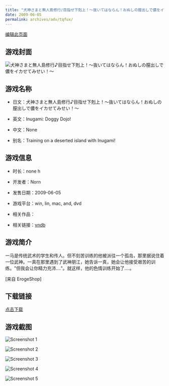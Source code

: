 ```yaml
---
title: "犬神さまと無人島修行♪目指せ下剋上！～抜いてはならん！おぬしの膣出しで儂をイカせてみせい！～"
date: 2009-06-05
permalink: archives/adv/tqfux/
---
```

[编辑此页面](https://github.com/ACG-3/ADV3-source/blob/main/source/_posts/%E7%8A%AC%E7%A5%9E%E3%81%95%E3%81%BE%E3%81%A8%E7%84%A1%E4%BA%BA%E5%B3%B6%E4%BF%AE%E8%A1%8C%E2%99%AA%E7%9B%AE%E6%8C%87%E3%81%9B%E4%B8%8B%E5%89%8B%E4%B8%8A%EF%BC%81%EF%BD%9E%E6%8A%9C%E3%81%84%E3%81%A6%E3%81%AF%E3%81%AA%E3%82%89%E3%82%93%EF%BC%81%E3%81%8A%E3%81%AC%E3%81%97%E3%81%AE%E8%86%A3%E5%87%BA%E3%81%97%E3%81%A7%E5%84%82%E3%82%92%E3%82%A4%E3%82%AB%E3%81%9B%E3%81%A6%E3%81%BF%E3%81%9B%E3%81%84%EF%BC%81%EF%BD%9E.md)

## 游戏封面

![犬神さまと無人島修行♪目指せ下剋上！～抜いてはならん！おぬしの膣出しで儂をイカせてみせい！～](https://pan.timero.xyz/d/onedrive/img_lib_001/%E7%8A%AC%E7%A5%9E%E3%81%95%E3%81%BE%E3%81%A8%E7%84%A1%E4%BA%BA%E5%B3%B6%E4%BF%AE%E8%A1%8C%E2%99%AA%E7%9B%AE%E6%8C%87%E3%81%9B%E4%B8%8B%E5%89%8B%E4%B8%8A%EF%BC%81%EF%BD%9E%E6%8A%9C%E3%81%84%E3%81%A6%E3%81%AF%E3%81%AA%E3%82%89%E3%82%93%EF%BC%81%E3%81%8A%E3%81%AC%E3%81%97%E3%81%AE%E8%86%A3%E5%87%BA%E3%81%97%E3%81%A7%E5%84%82%E3%82%92%E3%82%A4%E3%82%AB%E3%81%9B%E3%81%A6%E3%81%BF%E3%81%9B%E3%81%84%EF%BC%81%EF%BD%9E_cover.avif)


## 游戏名称

- 日文：犬神さまと無人島修行♪目指せ下剋上！～抜いてはならん！おぬしの膣出しで儂をイカせてみせい！～
- 英文：Inugami: Doggy Dojo!
- 中文：None

- 别名：Training on a deserted island with Inugami!


## 游戏信息

- 时长：none h
- 开发者：Norn
- 发售日期：2009-06-05
- 游戏平台：win, lin, mac, and, dvd
- 相关作品：

- 相关链接：[vndb](https://vndb.org/v1993)


## 游戏简介

一马是传统武术的学生和传人。但不刻苦训练的他被派往一个孤岛，那里据说住着一位武神。一真在那里遇到了武神朋江，她告诉一真，她会让他接受艰苦的训练。"但我会让你精力充沛...."。就这样，他的色情训练开始了....。

[来自 ErogeShop]


## 下载链接

[点击下载](https://pan.timero.xyz/onedrive/adv_lib_001/%E7%8A%AC%E7%A5%9E%E3%81%95%E3%81%BE%E3%81%A8%E7%84%A1%E4%BA%BA%E5%B3%B6%E4%BF%AE%E8%A1%8C%E2%99%AA%E7%9B%AE%E6%8C%87%E3%81%9B%E4%B8%8B%E5%89%8B%E4%B8%8A%EF%BC%81%EF%BD%9E%E6%8A%9C%E3%81%84%E3%81%A6%E3%81%AF%E3%81%AA%E3%82%89%E3%82%93%EF%BC%81%E3%81%8A%E3%81%AC%E3%81%97%E3%81%AE%E8%86%A3%E5%87%BA%E3%81%97%E3%81%A7%E5%84%82%E3%82%92%E3%82%A4%E3%82%AB%E3%81%9B%E3%81%A6%E3%81%BF%E3%81%9B%E3%81%84%EF%BC%81%EF%BD%9E)


## 游戏截图


![Screenshot 1](https://pan.timero.xyz/d/onedrive/img_lib_001/%E7%8A%AC%E7%A5%9E%E3%81%95%E3%81%BE%E3%81%A8%E7%84%A1%E4%BA%BA%E5%B3%B6%E4%BF%AE%E8%A1%8C%E2%99%AA%E7%9B%AE%E6%8C%87%E3%81%9B%E4%B8%8B%E5%89%8B%E4%B8%8A%EF%BC%81%EF%BD%9E%E6%8A%9C%E3%81%84%E3%81%A6%E3%81%AF%E3%81%AA%E3%82%89%E3%82%93%EF%BC%81%E3%81%8A%E3%81%AC%E3%81%97%E3%81%AE%E8%86%A3%E5%87%BA%E3%81%97%E3%81%A7%E5%84%82%E3%82%92%E3%82%A4%E3%82%AB%E3%81%9B%E3%81%A6%E3%81%BF%E3%81%9B%E3%81%84%EF%BC%81%EF%BD%9E_Screenshot_1.avif)

![Screenshot 2](https://pan.timero.xyz/d/onedrive/img_lib_001/%E7%8A%AC%E7%A5%9E%E3%81%95%E3%81%BE%E3%81%A8%E7%84%A1%E4%BA%BA%E5%B3%B6%E4%BF%AE%E8%A1%8C%E2%99%AA%E7%9B%AE%E6%8C%87%E3%81%9B%E4%B8%8B%E5%89%8B%E4%B8%8A%EF%BC%81%EF%BD%9E%E6%8A%9C%E3%81%84%E3%81%A6%E3%81%AF%E3%81%AA%E3%82%89%E3%82%93%EF%BC%81%E3%81%8A%E3%81%AC%E3%81%97%E3%81%AE%E8%86%A3%E5%87%BA%E3%81%97%E3%81%A7%E5%84%82%E3%82%92%E3%82%A4%E3%82%AB%E3%81%9B%E3%81%A6%E3%81%BF%E3%81%9B%E3%81%84%EF%BC%81%EF%BD%9E_Screenshot_2.avif)

![Screenshot 3](https://pan.timero.xyz/d/onedrive/img_lib_001/%E7%8A%AC%E7%A5%9E%E3%81%95%E3%81%BE%E3%81%A8%E7%84%A1%E4%BA%BA%E5%B3%B6%E4%BF%AE%E8%A1%8C%E2%99%AA%E7%9B%AE%E6%8C%87%E3%81%9B%E4%B8%8B%E5%89%8B%E4%B8%8A%EF%BC%81%EF%BD%9E%E6%8A%9C%E3%81%84%E3%81%A6%E3%81%AF%E3%81%AA%E3%82%89%E3%82%93%EF%BC%81%E3%81%8A%E3%81%AC%E3%81%97%E3%81%AE%E8%86%A3%E5%87%BA%E3%81%97%E3%81%A7%E5%84%82%E3%82%92%E3%82%A4%E3%82%AB%E3%81%9B%E3%81%A6%E3%81%BF%E3%81%9B%E3%81%84%EF%BC%81%EF%BD%9E_Screenshot_3.avif)

![Screenshot 4](https://pan.timero.xyz/d/onedrive/img_lib_001/%E7%8A%AC%E7%A5%9E%E3%81%95%E3%81%BE%E3%81%A8%E7%84%A1%E4%BA%BA%E5%B3%B6%E4%BF%AE%E8%A1%8C%E2%99%AA%E7%9B%AE%E6%8C%87%E3%81%9B%E4%B8%8B%E5%89%8B%E4%B8%8A%EF%BC%81%EF%BD%9E%E6%8A%9C%E3%81%84%E3%81%A6%E3%81%AF%E3%81%AA%E3%82%89%E3%82%93%EF%BC%81%E3%81%8A%E3%81%AC%E3%81%97%E3%81%AE%E8%86%A3%E5%87%BA%E3%81%97%E3%81%A7%E5%84%82%E3%82%92%E3%82%A4%E3%82%AB%E3%81%9B%E3%81%A6%E3%81%BF%E3%81%9B%E3%81%84%EF%BC%81%EF%BD%9E_Screenshot_4.avif)

![Screenshot 5](https://pan.timero.xyz/d/onedrive/img_lib_001/%E7%8A%AC%E7%A5%9E%E3%81%95%E3%81%BE%E3%81%A8%E7%84%A1%E4%BA%BA%E5%B3%B6%E4%BF%AE%E8%A1%8C%E2%99%AA%E7%9B%AE%E6%8C%87%E3%81%9B%E4%B8%8B%E5%89%8B%E4%B8%8A%EF%BC%81%EF%BD%9E%E6%8A%9C%E3%81%84%E3%81%A6%E3%81%AF%E3%81%AA%E3%82%89%E3%82%93%EF%BC%81%E3%81%8A%E3%81%AC%E3%81%97%E3%81%AE%E8%86%A3%E5%87%BA%E3%81%97%E3%81%A7%E5%84%82%E3%82%92%E3%82%A4%E3%82%AB%E3%81%9B%E3%81%A6%E3%81%BF%E3%81%9B%E3%81%84%EF%BC%81%EF%BD%9E_Screenshot_5.avif)

